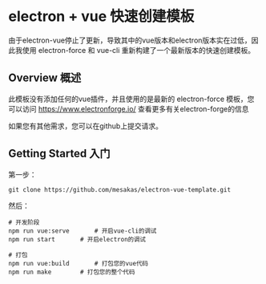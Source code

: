 # electron + vue 快速创建模板

由于electron-vue停止了更新，导致其中的vue版本和electron版本实在过低，因此我使用 electron-force 和 vue-cli 重新构建了一个最新版本的快速创建模板。





## Overview 概述

此模板没有添加任何的vue插件，并且使用的是最新的 electron-force 模板，您可以访问 https://www.electronforge.io/ 查看更多有关electron-forge的信息



如果您有其他需求，您可以在github上提交请求。





## Getting Started 入门

第一步：

``` 
git clone https://github.com/mesakas/electron-vue-template.git
```

然后：

``` 
# 开发阶段
npm run vue:serve		# 开启vue-cli的调试 
npm run start		# 开启electron的调试

# 打包
npm run vue:build		# 打包您的vue代码
npm run make		# 打包您的整个代码
```

